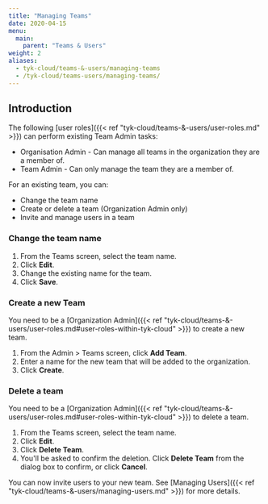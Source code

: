```yaml
---
title: "Managing Teams"
date: 2020-04-15
menu:
  main:
    parent: "Teams & Users"
weight: 2
aliases:
  - tyk-cloud/teams-&-users/managing-teams
  - /tyk-cloud/teams-users/managing-teams/
---
```


## Introduction

The following [user roles]({{< ref "tyk-cloud/teams-&-users/user-roles.md" >}}) can perform existing Team Admin tasks:

* Organisation Admin - Can manage all teams in the organization they are a member of.
* Team Admin - Can only manage the team they are a member of.

For an existing team, you can:

* Change the team name
* Create or delete a team (Organization Admin only)
* Invite and manage users in a team
  
### Change the team name

1. From the Teams screen, select the team name.
2. Click **Edit**.
3. Change the existing name for the team.
4. Click **Save**.

### Create a new Team

You need to be a [Organization Admin]({{< ref "tyk-cloud/teams-&-users/user-roles.md#user-roles-within-tyk-cloud" >}}) to create a new team.

1. From the Admin > Teams screen, click **Add Team**.
2. Enter a name for the new team that will be added to the organization.
3. Click **Create**.

### Delete a team 

You need to be a [Organization Admin]({{< ref "tyk-cloud/teams-&-users/user-roles.md#user-roles-within-tyk-cloud" >}}) to delete a team.

1. From the Teams screen, select the team name.
2. Click **Edit**.
3. Click **Delete Team**.
4. You'll be asked to confirm the deletion. Click **Delete Team** from the dialog box to confirm, or click **Cancel**.

You can now invite users to your new team. See [Managing Users]({{< ref "tyk-cloud/teams-&-users/managing-users.md" >}}) for more details.
